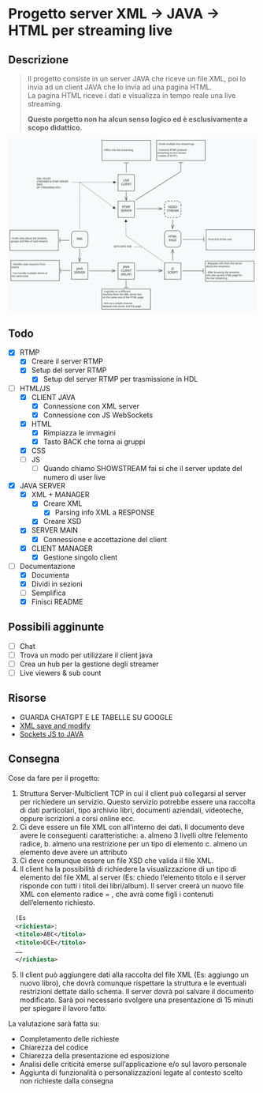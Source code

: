 # Progetto server XML -> JAVA -> HTML per streaming live

## Descrizione

> Il progetto consiste in un server JAVA che riceve un file XML, poi lo invia ad un client JAVA che lo invia ad una pagina HTML.  
> La pagina HTML riceve i dati e visualizza in tempo reale una live streaming.  
>   
> **Questo porgetto non ha alcun senso logico ed è esclusivamente a scopo didattico.**

![alt text](Scheme.svg)

## Todo

- [x] RTMP
  - [x] Creare il server RTMP
  - [x] Setup del server RTMP
    - [x] Setup del server RTMP per trasmissione in HDL
- [ ] HTML/JS
  - [x] CLIENT JAVA
    - [x] Connessione con XML server
    - [x] Connessione con JS WebSockets
  - [x] HTML
    - [x] Rimpiazza le immagini
    - [x] Tasto BACK che torna ai gruppi
  - [x] CSS
  - [ ] JS
    - [ ] Quando chiamo SHOWSTREAM fai si che il server update del numero di user live
- [x] JAVA SERVER
  - [x] XML + MANAGER
    - [x] Creare XML
      - [x] Parsing info XML a RESPONSE
    - [x] Creare XSD
  - [x] SERVER MAIN
    - [x] Connessione e accettazione del client
  - [x] CLIENT MANAGER
    - [x] Gestione singolo client
- [ ] Documentazione
  - [x] Documenta
  - [x] Dividi in sezioni
  - [ ] Semplifica
  - [x] Finisci README

## Possibili agginunte

 - [ ] Chat
 - [ ] Trova un modo per utilizzare il client java
 - [ ] Crea un hub per la gestione degli streamer
 - [ ] Live viewers & sub count

## Risorse

- GUARDA CHATGPT E LE TABELLE SU GOOGLE
- [XML save and modify](https://chat.openai.com/share/4e6a0dce-1e5c-4150-811b-1b1d60c8bf90)
- [Sockets JS to JAVA](https://chat.openai.com/share/1c773867-ed35-49d9-969e-fa1a7afa8635)

## Consegna

Cose da fare per il progetto:
1. Struttura Server-Multiclient TCP in cui il client può collegarsi al server per richiedere
un servizio. Questo servizio potrebbe essere una raccolta di dati particolari, tipo
archivio libri, documenti aziendali, videoteche, oppure iscrizioni a corsi online ecc.
1. Ci deve essere un file XML con all’interno dei dati. Il documento deve avere le
conseguenti caratteristiche:
a. almeno 3 livelli oltre l’elemento radice,
b. almeno una restrizione per un tipo di elemento
c. almeno un elemento deve avere un attributo
1. Ci deve comunque essere un file XSD che valida il file XML.
2. Il client ha la possibilità di richiedere la visualizzazione di un tipo di elemento del file
XML al server (Es: chiedo l’elemento titolo e il server risponde con tutti i titoli dei
libri/album). Il server creerà un nuovo file XML con elemento radice = <richiesta>,
che avrà come figli i contenuti dell’elemento richiesto.

```xml
  (Es
  <richiesta>:
  <titolo>ABC</titolo>
  <titolo>DCE</titolo>
  ……
  </richiesta>
```

5. Il client può aggiungere dati alla raccolta del file XML (Es: aggiungo un nuovo libro),
che dovrà comunque rispettare la struttura e le eventuali restrizioni dettate dallo
schema. Il server dovrà poi salvare il documento modificato.
Sarà poi necessario svolgere una presentazione di 15 minuti per spiegare il lavoro fatto.


La valutazione sarà fatta su:
- Completamento delle richieste
- Chiarezza del codice
- Chiarezza della presentazione ed esposizione
- Analisi delle criticità emerse sull’applicazione e/o sul lavoro personale
- Aggiunta di funzionalità o personalizzazioni legate al contesto scelto non richieste
dalla consegna